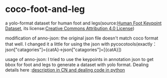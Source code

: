 # coco-foot-and-leg
a yolo-format dataset for human foot and legs(source:[Human Foot Keypoint Dataset](https://cmu-perceptual-computing-lab.github.io/foot_keypoint_dataset/), its license:[Creative Commons Attribution 4.0 License](https://creativecommons.org/licenses/by/4.0/legalcode))

modification of anno-json: the original json file doesn't match coco format that well. I changed it a little for using the json with pycocotools(exactly：json["catagories"]={catA}→json["catagories"]=[{catA}])

usage of anno-json: I tried to use the keypoints in annotation json to get bbox for foot and legs to generate a dataset with yolo format. Dealing details here :[description in CN and dealing code in python](https://blog.csdn.net/weixin_44338329/article/details/129037393)

